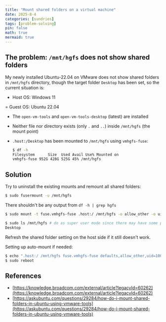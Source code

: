 ```yaml
---
title: "Mount shared folders on a virtual machine"
date: 2025-8-4
categories: [sundries]
tags: [problem-solving]
pin: false
math: true
mermaid: true
---
```


## The problem: `/mnt/hgfs` does not show shared folders

My newly installed Ubuntu-22.04 on VMware does not show shared folders in `/mnt/hgfs` directory, though the target folder `Desktop` has been set, so the current situation is:

- Host OS: Windows 11

= Guest OS: Ubuntu 22.04

- The `open-vm-tools` and `open-vm-tools-desktop` (latest) are installed

- Neither file nor directory exists (only `.` and `..`) inside `/mnt/hgfs` (the mount point)

- `.host:/Desktop` has been mounted to `/mnt/hgfs` using `vmhgfs-fuse`:

  ```bash
  $ df -h
  Filesystem      Size  Used Avail Use% Mounted on
  vmhgfs-fuse 952G 428G 525G 45% /mnt/hgfs
  ```


## Solution

Try to uninstall the existing mounts and remount all shared folders:

```bash
$ sudo fusermount -u /mnt/hgfs
```

There shouldn't be any output from `df -h | grep hgfs`

```bash
$ sudo mount -t fuse.vmhgfs-fuse .host:/ /mnt/hgfs -o allow_other -o uid=1000 -o gid=1000 # use command `id` to adjust the uid and gid
```
```bash
$ sudo ls /mnt/hgfs # do as super user mode since there may have some permission issues
Desktop
```

Refresh the shared folder setting on the host side if it still doesn't work.

Setting up auto-mount if needed:

```bash
$ echo ".host:/ /mnt/hgfs fuse.vmhgfs-fuse defaults,allow_other,uid=1000,gid=1000 0 0" | sudo tee -a /etc/fstab # -a to append a new line, same as `echo ' ... ' >> /etc/fstab`
$ sudo reboot
```

## References

- [https://knowledge.broadcom.com/external/article?legacyId=60262](https://knowledge.broadcom.com/external/article?legacyId=60262)
- [https://askubuntu.com/questions/29284/how-do-i-mount-shared-folders-in-ubuntu-using-vmware-tools](https://askubuntu.com/questions/29284/how-do-i-mount-shared-folders-in-ubuntu-using-vmware-tools)
